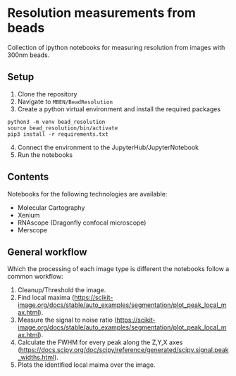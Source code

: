 # Resolution measurements from beads

Collection of ipython notebooks for measuring resolution from images with 300nm beads.

## Setup

1) Clone the repository
2) Navigate to `MBEN/BeadResolution`
3) Create a python virtual environment and install the required packages  
```
python3 -m venv bead_resolution
source bead_resolution/bin/activate
pip3 install -r requirements.txt
```
4) Connect the environment to the JupyterHub/JupyterNotebook
5) Run the notebooks

## Contents
Notebooks for the following technologies are available:
- Molecular Cartography
- Xenium
- RNAscope (Dragonfly confocal microscope)
- Merscope
  
## General workflow
Which the processing of each image type is different the notebooks follow a common workflow:
1) Cleanup/Threshold the image.
2) Find local maxima (https://scikit-image.org/docs/stable/auto_examples/segmentation/plot_peak_local_max.html).
3) Measure the signal to noise ratio (https://scikit-image.org/docs/stable/auto_examples/segmentation/plot_peak_local_max.html).
4) Calculate the FWHM for every peak along the Z,Y,X axes (https://docs.scipy.org/doc/scipy/reference/generated/scipy.signal.peak_widths.html).
5) Plots the identified local maima over the image.
